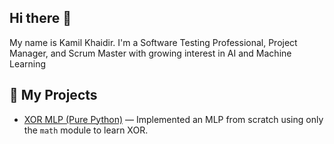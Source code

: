 ## Hi there 👋
My name is Kamil Khaidir. I'm a Software Testing Professional, Project Manager, and Scrum Master with growing interest in AI and Machine Learning

## 📂 My Projects
- [XOR MLP (Pure Python)](https://github.com/kamilkhaidir/xor-mlp-python) — Implemented an MLP from scratch using only the `math` module to learn XOR.

  
<!--
**kamilkhaidir/kamilkhaidir** is a ✨ _special_ ✨ repository because its `README.md` (this file) appears on your GitHub profile.

## 📂 My Projects
- [K-Means Clustering] (https://github.com/kamilkhaidir/kmeanscluster) - K-Means Clustering using Jupyter Notebook.
- [XOR MLP (Pure Python)](https://github.com/username/xor-mlp-python) — Implemented an MLP from scratch using only the `math` module to learn XOR.


